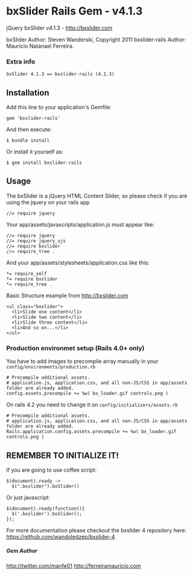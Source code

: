 # bxSlider Rails Gem - v4.1.3

jQuery bxSlider v4.1.3 - http://bxslider.com

bxSlider       Author: Steven Wanderski, Copyright 2011
bxslider-rails Author: Mauricio Natanael Ferreira.

### Extra info

	bxSlider 4.1.3 == bxslider-rails (4.1.3)
	
## Installation

Add this line to your application's Gemfile:

    gem 'bxslider-rails'

And then execute:

    $ bundle install

Or install it yourself as:

    $ gem install bxslider-rails

## Usage

The bxSlider is a jQuery HTML Content Slider, so please check if you are using the jquery on your rails app

    //= require jquery

Your app/assets/javascripts/application.js must appear like:

	//= require jquery
	//= require jquery_ujs
	//= require bxslider
	//= require_tree .

And your app/assets/stylesheets/application.css like this:

	*= require_self
	*= require bxslider
	*= require_tree .
    
    
Basic Structure example from http://bxslider.com

	<ul class="bxslider">
	  <li>Slide one content</li>
	  <li>Slide two content</li>
	  <li>Slide three content</li>
	  <li>And so on...</li>
	</ul>

### Production environmet setup (Rails 4.0+ only)

You have to add images to precompile array manually in your `config/environments/production.rb`

	# Precompile additional assets.
	# application.js, application.css, and all non-JS/CSS in app/assets folder are already added.
	config.assets.precompile += %w( bx_loader.gif controls.png )

On rails 4.2 you need to change it on `config/initializers/assets.rb`

	# Precompile additional assets.
	# application.js, application.css, and all non-JS/CSS in app/assets folder are already added.
	Rails.application.config.assets.precompile += %w( bx_loader.gif controls.png )

## REMEMBER TO INITIALIZE IT!

If you are going to use coffee script:

	$(document).ready ->
	  $(".bxslider").bxSlider()
	
Or just javascript:

	$(document).ready(function(){
	  $('.bxslider').bxSlider();
	});

For more documentation please checkout the bxslider 4 repository here:
  https://github.com/wandoledzep/bxslider-4

##### Gem Author

http://twitter.com/manfe01
http://ferreiramauricio.com
